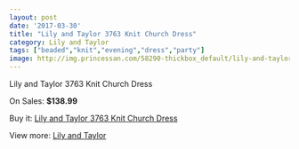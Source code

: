```yaml
---
layout: post
date: '2017-03-30'
title: "Lily and Taylor 3763 Knit Church Dress"
category: Lily and Taylor
tags: ["beaded","knit","evening","dress","party"]
image: http://img.princessan.com/58290-thickbox_default/lily-and-taylor-3763-knit-church-dress.jpg
---
```

Lily and Taylor 3763 Knit Church Dress

On Sales: **$138.99**
<a href="https://www.princessan.com/en/lily-and-taylor/25843-lily-and-taylor-3763-knit-church-dress.html"><amp-img layout="responsive" width="600" height="600" src="//img.princessan.com/58290-thickbox_default/lily-and-taylor-3763-knit-church-dress.jpg" alt="Lily and Taylor 3763 Knit Church Dress 0" /></a>

Buy it: [Lily and Taylor 3763 Knit Church Dress](https://www.princessan.com/en/lily-and-taylor/25843-lily-and-taylor-3763-knit-church-dress.html "Lily and Taylor 3763 Knit Church Dress")

View more: [Lily and Taylor](https://www.princessan.com/en/227-lily-and-taylor "Lily and Taylor")